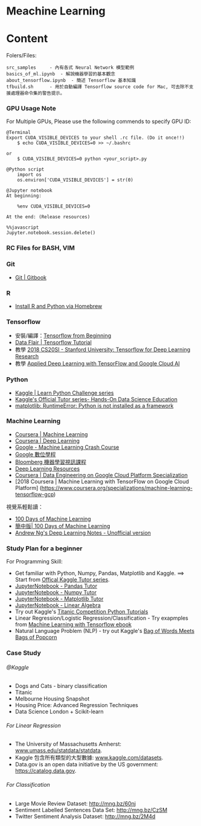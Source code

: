 # Meachine Learning

Content
=======

Folers/Files:

	src_samples		- 內有各式 Neural Network 模型範例
	basics_of_ml.ipynb	- 解說機器學習的基本觀念
	about_tensorflow.ipynb	- 簡述 Tensorflow 基本知識
	tfbuild.sh 		- 用於自動編譯 Tensorflow source code for Mac, 可去除不支援處理器命令集的警告提示。


### GPU Usage Note

For Multiple GPUs, Please use the following commends to specify GPU ID:

```
@Terminal
Export CUDA_VISIBLE_DEVICES to your shell .rc file. (Do it once!!)
	$ echo CUDA_VISIBLE_DEVICES=0 >> ~/.bashrc

or 
	$ CUDA_VISIBLE_DEVICES=0 python <your_script>.py
```

```
@Python script
	import os
	os.environ['CUDA_VISIBLE_DEVICES'] = str(0)
```

```
@Jupyter notebook
At beginning:

	%env CUDA_VISIBLE_DEVICES=0

At the end: (Release resources)

%%javascript
Jupyter.notebook.session.delete()
```

### RC Files for BASH, VIM
### Git

* [Git | Gitbook](https://www.gitbook.com/book/zlargon/git-tutorial/details)

### R

* [Install R and Python via Homebrew](http://pacha.hk/2017-07-12_r_and_python_via_homebrew.html)

### Tensorflow

* 安裝/編譯：[Tensorflow from Beginning](https://cigoic.wordpress.com/2017/07/26/tensorflow-from-beginning-2/)
* [Data Flair | Tensorflow Tutorial](https://data-flair.training/blogs/tensorflow-tutorial/)
* 教學 [2018 CS20SI - Stanford University: Tensorflow for Deep Learning Research](https://web.stanford.edu/class/cs20si)
* 教學 [Applied Deep Learning with TensorFlow and Google Cloud AI](https://www.packtpub.com/mapt/video/big_data_and_business_intelligence/9781788621601)

### Python

* [Kaggle | Learn Python Challenge series](https://www.kaggle.com/colinmorris/learn-python-challenge-day-5)
* [Kaggle's Official Tutor series- Hands-On Data Science Education](https://www.kaggle.com/learn/overview)
* [matplotlib: RuntimeError: Python is not installed as a framework](https://stackoverflow.com/questions/34977388/matplotlib-runtimeerror-python-is-not-installed-as-a-framework)

### Machine Learning

* [Coursera | Machine Learning](https://www.coursera.org/learn/machine-learning)
* [Coursera | Deep Learning](https://www.coursera.org/specializations/deep-learning)
* [Google - Machine Learning Crash Course](https://developers.google.com/machine-learning/crash-course/)
* [Google 數位學程](https://learndigital.withgoogle.com/digitalgarage-tw)
* [Bloomberg 機器學習視訊課程](https://bloomberg.github.io/foml/)
* [Deep Learning Resources](https://cigoic.wordpress.com/2017/07/28/deep-learning-resources/)
* [Coursera | Data Engineering on Google Cloud Platform Specialization](https://www.coursera.org/specializations/gcp-data-machine-learning)
* [2018 Coursera | Machine Learning with TensorFlow on Google Cloud Platform] (https://www.coursera.org/specializations/machine-learning-tensorflow-gcp)

視覺系輕鬆讀：

* [100 Days of Machine Learning](https://github.com/Avik-Jain/100-Days-Of-ML-Code)
* [簡中版| 100 Days of Machine Learning](https://github.com/MachineLearning100/100-Days-Of-ML-Code)
* [Andrew Ng's Deep Learning Notes - Unofficial version](https://www.slideshare.net/TessFerrandez/notes-from-coursera-deep-learning-courses-by-andrew-ng)

### Study Plan for a beginner

For Programming Skill:

* Get familiar with Python, Numpy, Pandas, Matplotlib and Kaggle. ==> Start from [Offical Kaggle Tutor series](https://www.kaggle.com/learn/overview).
* [JupyterNotebook - Pandas Tutor](https://github.com/ageron/handson-ml/blob/master/tools_pandas.ipynb)
* [JupyterNotebook - Numpy Tutor](https://github.com/ageron/handson-ml/blob/master/tools_numpy.ipynb)
* [JupyterNotebook - Matplotlib Tutor](https://github.com/ageron/handson-ml/blob/master/tools_matplotlib.ipynb)
* [JupyterNotebook - Linear Algebra](https://github.com/ageron/handson-ml/blob/master/math_linear_algebra.ipynb)
* Try out Kaggle's [Titanic Competition Python Tutorials](http://www.kaggle.com/c/titanic-gettingStarted)
* Linear Regression/Logistic Regression/Classification - Try exapmples from [Machine Learning with Tensorflow ebook](https://github.com/BinRoot/TensorFlow-Book)
* Natural Language Problem (NLP) - try out Kaggle's [Bag of Words Meets Bags of Popcorn](https://www.kaggle.com/c/word2vec-nlp-tutorial/overview)

### Case Study

###### @Kaggle

* Dogs and Cats - binary classification
* Titanic
* Melbourne Housing Snapshot
* Housing Price: Advanced Regression Techniques
* Data Science London + Scikit-learn
    
###### For Linear Regression

* The University of Massachusetts Amherst: www.umass.edu/statdata/statdata.
* Kaggle 包含所有類型的大型數據: www.kaggle.com/datasets.
* Data.gov is an open data initiative by the US government: https://catalog.data.gov.

###### For Classification

*  Large Movie Review Dataset: http://mng.bz/60nj
*  Sentiment Labelled Sentences Data Set: http://mng.bz/CzSM
*  Twitter Sentiment Analysis Dataset: http://mng.bz/2M4d
